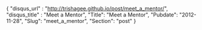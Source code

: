 {
 "disqus_url" : "http://trishagee.github.io/post/meet_a_mentor/",
 "disqus_title" : "Meet a Mentor",
 "Title": "Meet a Mentor",
 "Pubdate": "2012-11-28",
 "Slug": "meet_a_mentor",
 "Section": "post"
}

